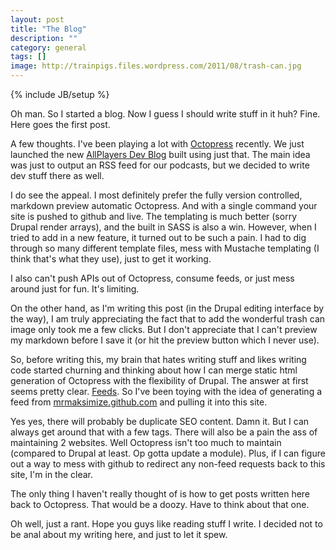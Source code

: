```yaml
---
layout: post
title: "The Blog"
description: ""
category: general
tags: []
image: http://trainpigs.files.wordpress.com/2011/08/trash-can.jpg
---
```

{% include JB/setup %}

Oh man.  So I started a blog. Now I guess I should write stuff in it huh?  Fine. Here goes the first post.

A few thoughts. I've been playing a lot with [Octopress](http://octopress.org/) recently.  We just launched the new [AllPlayers Dev Blog](http://allplayers.github.com) built using just that.  The main idea was just to output an RSS feed for our podcasts, but we decided to write dev stuff there as well.

I do see the appeal. I most definitely prefer the fully version controlled, markdown preview automatic Octopress.  And with a single command your site is pushed to github and live.  The templating is much better (sorry Drupal render arrays), and the built in SASS is also a win.   However, when I tried to add in a new feature, it turned out to be such a pain. I had to dig through so many different template files, mess with Mustache templating (I think that's what they use), just to get it working.  

I also can't push APIs out of Octopress, consume feeds, or just mess around just for fun. It's limiting.

On the other hand, as I'm writing this post (in the Drupal editing interface by the way), I am truly appreciating the fact that to add the wonderful trash can image only took me a few clicks. But I don't appreciate that I can't preview my markdown before I save it (or hit the preview button which I never use).  

So, before writing this, my brain that hates writing stuff and likes writing code started churning and thinking about how I can merge static html generation of Octopress with the flexibility of Drupal.  The answer at first seems pretty clear.  [Feeds](http://www.drupal.org/project/feeds).  So I've been toying with the idea of generating a feed from [mrmaksimize.github.com](http://mrmaksimize.github.com) and pulling it into this site.

Yes yes, there will probably be duplicate SEO content. Damn it. But I can always get around that with a few tags.  There will also be a pain the ass of maintaining 2 websites. Well Octopress isn't too much to maintain (compared to Drupal at least. Op gotta update a module).  Plus, if I can figure out a way to mess with github to redirect any non-feed requests back to this site, I'm in the clear.

The only thing I haven't really thought of is how to get posts written here back to Octopress.  That would be a doozy. Have to think about that one.  

Oh well, just a rant. Hope you guys like reading stuff I write.  I decided not to be anal about my writing here, and just to let it spew.  